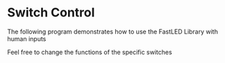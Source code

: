 # Switch Control

The following program demonstrates how to use the FastLED Library with human inputs

Feel free to change the functions of the specific switches
